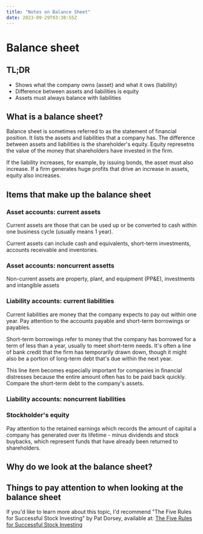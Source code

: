 ```yaml
---
title: "Notes on Balance Sheet"
date: 2023-09-29T03:38:55Z
---
```

# Balance sheet

## TL;DR
- Shows what the company owns (asset) and what it ows (liability)
- Difference between assets and liabilities is equity
- Assets must always balance with liabilities

## What is a balance sheet?
Balance sheet is sometimes referred to as the statement of financial position. It lists the assets and liabilities that a company has. The difference between assets and liabilities is the shareholder's equity. Equity represetns the value of the money that shareholders have invested in the firm. 

If the liability increases, for example, by issuing bonds, the asset must also increase. If a firm generates huge profits that drive an increase in assets, equity also increases. 

## Items that make up the balance sheet
### Asset accounts: current assets
Current assets are those that can be used up or be converted to cash within one business cycle (usually means 1 year). 

Current assets can include cash and equivalents, short-term investments, accounts receivable and inventories. 

### Asset accounts: noncurrent assetts
Non-current assets are property, plant, and equipment (PP&E), investments and intangible assets


### Liability accounts: current liabilities
Current liabilities are money that the company expects to pay out within one year. Pay attention to the accounts payable and short-term borrowings or payables. 

Short-term borrowings refer to money that the company has borrowed for a term of less than a year, usually to meet short-term needs. It's often a line of bank credit that the firm has temporarily drawn down, though it might also be a portion of long-term debt that's due within the next year. 

This line item becomes especially important for companies in financial distresses because the entire amount often has to be paid back quickly. Compare the short-term debt to the company's assets. 

### Liability accounts: noncurrent liabilities


### Stockholder's equity
Pay attention to the retained earnings which records the amount of capital a company has generated over its lifetime - minus dividends and stock buybacks, which represent funds that have already been returned to shareholders. 


## Why do we look at the balance sheet?

## Things to pay attention to when looking at the balance sheet


If you'd like to learn more about this topic, I'd recommend "The Five Rules for Successful Stock Investing" by Pat Dorsey, available at:
<a target="_blank" href="https://www.amazon.com/Five-Rules-Successful-Stock-Investing/dp/B08BX7RTJM/ref=sr_1_1?crid=NZ30FTPEQM2Q&amp;keywords=pat+dorsey&amp;qid=1695960723&amp;sprefix=pat+dorsey%252Caps%252C370&amp;sr=8-1&_encoding=UTF8&tag=amazonaff0d66-20&linkCode=ur2&linkId=7b8ca56965812c210bf09396581bb0e8&camp=1789&creative=9325">The Five Rules for Successful Stock Investing</a>
